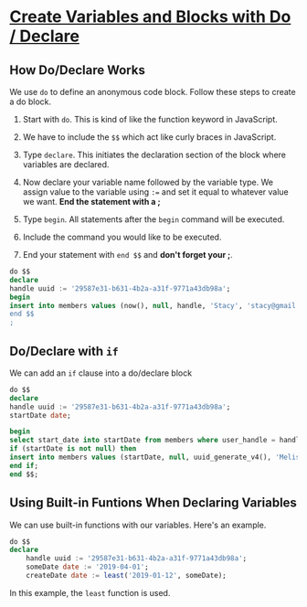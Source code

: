 # [Create Variables and Blocks with Do / Declare](https://egghead.io/lessons/postgresql-create-variables-and-blocks-with-do-declare)

## How Do/Declare Works


We use `do` to define an anonymous code block. Follow these steps to create a do block.

1. Start with `do`. This is kind of like the function keyword in JavaScript.

2. We have to include the `$$` which act like curly braces in JavaScript.

3. Type `declare`. This initiates the declaration section of the block where variables are declared.

4. Now declare your variable name followed by the variable type. We assign value to the variable using `:=` and set it equal to whatever value we want. **End the statement with a ;**

5. Type `begin`. All statements after the `begin` command will be executed.

6. Include the command you would like to be executed.

7. End your statement with `end $$` and **don't forget your ;**.


```sql
do $$
declare
handle uuid := '29587e31-b631-4b2a-a31f-9771a43db98a';
begin
insert into members values (now(), null, handle, 'Stacy', 'stacy@gmail.com)
end $$
;
```

## Do/Declare with `if`

We can add an `if` clause into a do/declare block

```sql
do $$
declare
handle uuid := '29587e31-b631-4b2a-a31f-9771a43db98a';
startDate date;

begin
select start_date into startDate from members where user_handle = handle;
if (startDate is not null) then
insert into members values (startDate, null, uuid_generate_v4(), 'Melissa', 'melissa@gmail.com');
end if;
end $$;
```

## Using Built-in Funtions When Declaring Variables

We can use built-in functions with our variables. Here's an example.

```sql
do $$
declare
    handle uuid := '29587e31-b631-4b2a-a31f-9771a43db98a';
    someDate date := '2019-04-01';
    createDate date := least('2019-01-12', someDate);
```

In this example, the `least` function is used.

